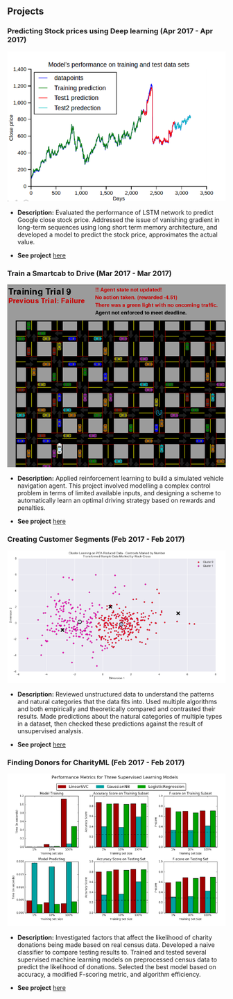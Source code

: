 ## Projects

### Predicting Stock prices using Deep learning (Apr 2017 - Apr 2017)

![Stock price](Images/Capstone.png)

- **Description:**
Evaluated the performance of LSTM network to predict Google close stock price. Addressed the issue of vanishing gradient in long-term sequences using long short term memory architecture, and developed a model to predict the stock price, approximates the actual value.

- **See project** [here](https://github.com/satishjasthi/Udacity-MLNDP-Submissions/blob/master/CapstoneProject/Stock%20prediction.ipynb) 


### Train a Smartcab to Drive (Mar 2017 - Mar 2017)

![Smart cab](Images/SmartCab.png)

- **Description:**
Applied reinforcement learning to build a simulated vehicle navigation agent. This project involved modelling a complex control problem in terms of limited available inputs, and designing a scheme to automatically learn an optimal driving strategy based on rewards and penalties.

- **See project** [here](https://github.com/satishjasthi/Udacity-MLNDP-Submissions/tree/master/smartcab)

### Creating Customer Segments (Feb 2017 - Feb 2017)

![Customer Segmentation](Images/CustomerSegmentation.png)

- **Description:**
Reviewed unstructured data to understand the patterns and natural categories that the data fits into. Used multiple algorithms and both empirically and theoretically compared and contrasted their results. Made predictions about the natural categories of multiple types in a dataset, then checked these predictions against the result of unsupervised analysis.

- **See project** [here](https://github.com/satishjasthi/Udacity-MLNDP-Submissions/blob/master/Customer_segments/customer_segments.ipynb)

### Finding Donors for CharityML (Feb 2017 - Feb 2017)

![Performance of ML algorithms](Images/MLdonor.png)

- **Description:**
Investigated factors that affect the likelihood of charity donations being made based on real census data. Developed a naive classifier to compare testing results to. Trained and tested several supervised machine learning models on preprocessed census data to predict the likelihood of donations. Selected the best model based on accuracy, a modified F-scoring metric, and algorithm efficiency.

- **See project** [here](https://github.com/satishjasthi/Machine-learning-projects/blob/master/finding_donors/finding_donors.ipynb)
